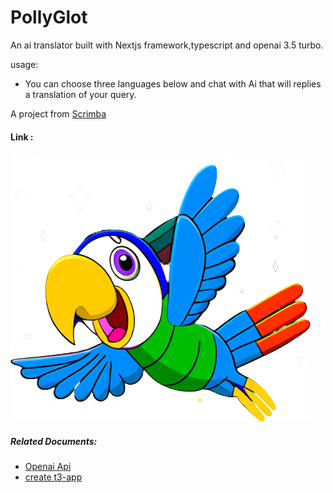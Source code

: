 # PollyGlot

An ai translator built with Nextjs framework,typescript and openai 3.5 turbo.

usage:

- You can choose three languages below and chat with Ai that will replies a translation of your query.

A project from [Scrimba](https://scrimba.com/)

#### Link :

[![PollyGlot](public/parrot.png)](https://pollyglot-six.vercel.app/)

##### Related Documents:

- [Openai Api](https://platform.openai.com/docs/overview)
- [create t3-app](https://create.t3.gg/)
